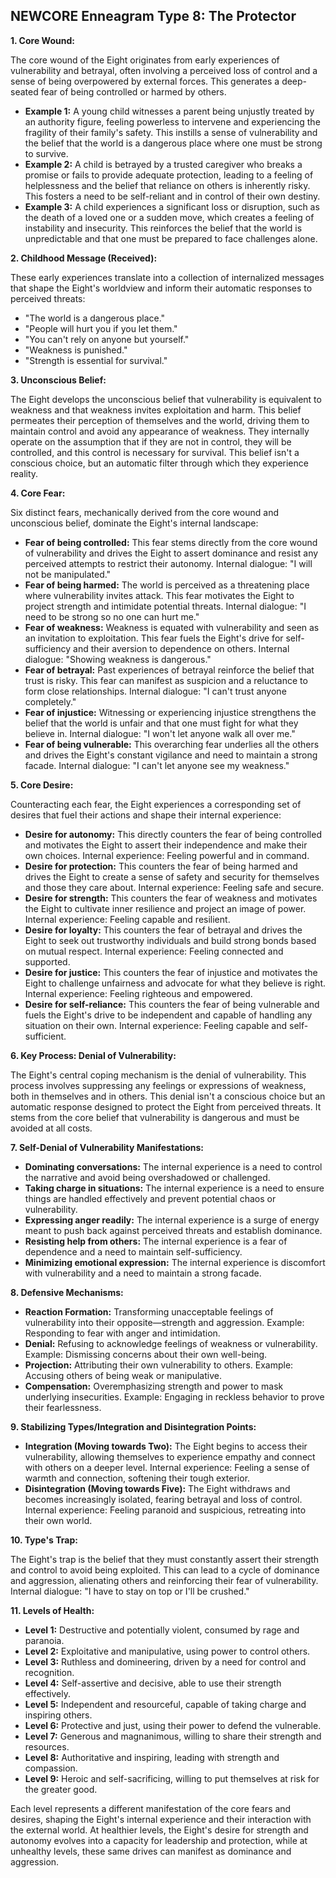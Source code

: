 ## NEWCORE Enneagram Type 8: The Protector

**1. Core Wound:**

The core wound of the Eight originates from early experiences of vulnerability and betrayal, often involving a perceived loss of control and a sense of being overpowered by external forces. This generates a deep-seated fear of being controlled or harmed by others.

* **Example 1:** A young child witnesses a parent being unjustly treated by an authority figure, feeling powerless to intervene and experiencing the fragility of their family's safety. This instills a sense of vulnerability and the belief that the world is a dangerous place where one must be strong to survive.
* **Example 2:** A child is betrayed by a trusted caregiver who breaks a promise or fails to provide adequate protection, leading to a feeling of helplessness and the belief that reliance on others is inherently risky.  This fosters a need to be self-reliant and in control of their own destiny.
* **Example 3:** A child experiences a significant loss or disruption, such as the death of a loved one or a sudden move, which creates a feeling of instability and insecurity. This reinforces the belief that the world is unpredictable and that one must be prepared to face challenges alone.

**2. Childhood Message (Received):**

These early experiences translate into a collection of internalized messages that shape the Eight's worldview and inform their automatic responses to perceived threats:

* "The world is a dangerous place."
* "People will hurt you if you let them."
* "You can't rely on anyone but yourself."
* "Weakness is punished."
* "Strength is essential for survival."

**3. Unconscious Belief:**

The Eight develops the unconscious belief that vulnerability is equivalent to weakness and that weakness invites exploitation and harm. This belief permeates their perception of themselves and the world, driving them to maintain control and avoid any appearance of weakness.  They internally operate on the assumption that if they are not in control, they will be controlled, and this control is necessary for survival. This belief isn't a conscious choice, but an automatic filter through which they experience reality.

**4. Core Fear:**

Six distinct fears, mechanically derived from the core wound and unconscious belief, dominate the Eight's internal landscape:

* **Fear of being controlled:** This fear stems directly from the core wound of vulnerability and drives the Eight to assert dominance and resist any perceived attempts to restrict their autonomy.  Internal dialogue: "I will not be manipulated."
* **Fear of being harmed:** The world is perceived as a threatening place where vulnerability invites attack. This fear motivates the Eight to project strength and intimidate potential threats. Internal dialogue: "I need to be strong so no one can hurt me."
* **Fear of weakness:** Weakness is equated with vulnerability and seen as an invitation to exploitation.  This fear fuels the Eight's drive for self-sufficiency and their aversion to dependence on others. Internal dialogue: "Showing weakness is dangerous."
* **Fear of betrayal:**  Past experiences of betrayal reinforce the belief that trust is risky. This fear can manifest as suspicion and a reluctance to form close relationships.  Internal dialogue: "I can't trust anyone completely."
* **Fear of injustice:**  Witnessing or experiencing injustice strengthens the belief that the world is unfair and that one must fight for what they believe in.  Internal dialogue: "I won't let anyone walk all over me."
* **Fear of being vulnerable:** This overarching fear underlies all the others and drives the Eight's constant vigilance and need to maintain a strong facade.  Internal dialogue: "I can't let anyone see my weakness."


**5. Core Desire:**

Counteracting each fear, the Eight experiences a corresponding set of desires that fuel their actions and shape their internal experience:

* **Desire for autonomy:**  This directly counters the fear of being controlled and motivates the Eight to assert their independence and make their own choices. Internal experience: Feeling powerful and in command.
* **Desire for protection:**  This counters the fear of being harmed and drives the Eight to create a sense of safety and security for themselves and those they care about. Internal experience: Feeling safe and secure.
* **Desire for strength:**  This counters the fear of weakness and motivates the Eight to cultivate inner resilience and project an image of power.  Internal experience: Feeling capable and resilient.
* **Desire for loyalty:**  This counters the fear of betrayal and drives the Eight to seek out trustworthy individuals and build strong bonds based on mutual respect. Internal experience: Feeling connected and supported.
* **Desire for justice:**  This counters the fear of injustice and motivates the Eight to challenge unfairness and advocate for what they believe is right.  Internal experience: Feeling righteous and empowered.
* **Desire for self-reliance:** This counters the fear of being vulnerable and fuels the Eight's drive to be independent and capable of handling any situation on their own. Internal experience: Feeling capable and self-sufficient.

**6. Key Process: Denial of Vulnerability:**

The Eight's central coping mechanism is the denial of vulnerability. This process involves suppressing any feelings or expressions of weakness, both in themselves and in others.  This denial isn't a conscious choice but an automatic response designed to protect the Eight from perceived threats. It stems from the core belief that vulnerability is dangerous and must be avoided at all costs.

**7. Self-Denial of Vulnerability Manifestations:**

* **Dominating conversations:**  The internal experience is a need to control the narrative and avoid being overshadowed or challenged.
* **Taking charge in situations:**  The internal experience is a need to ensure things are handled effectively and prevent potential chaos or vulnerability.
* **Expressing anger readily:** The internal experience is a surge of energy meant to push back against perceived threats and establish dominance.
* **Resisting help from others:** The internal experience is a fear of dependence and a need to maintain self-sufficiency.
* **Minimizing emotional expression:**  The internal experience is discomfort with vulnerability and a need to maintain a strong facade.


**8. Defensive Mechanisms:**

* **Reaction Formation:** Transforming unacceptable feelings of vulnerability into their opposite—strength and aggression. Example: Responding to fear with anger and intimidation.
* **Denial:** Refusing to acknowledge feelings of weakness or vulnerability. Example: Dismissing concerns about their own well-being.
* **Projection:** Attributing their own  vulnerability to others.  Example: Accusing others of being weak or manipulative.
* **Compensation:**  Overemphasizing strength and power to mask underlying insecurities. Example:  Engaging in reckless behavior to prove their fearlessness.

**9. Stabilizing Types/Integration and Disintegration Points:**

* **Integration (Moving towards Two):**  The Eight begins to access their vulnerability, allowing themselves to experience empathy and connect with others on a deeper level.  Internal experience:  Feeling a sense of warmth and connection, softening their tough exterior.
* **Disintegration (Moving towards Five):**  The Eight withdraws and becomes increasingly isolated, fearing betrayal and loss of control. Internal experience: Feeling paranoid and suspicious, retreating into their own world.


**10. Type's Trap:**

The Eight's trap is the belief that they must constantly assert their strength and control to avoid being exploited. This can lead to a cycle of dominance and aggression, alienating others and reinforcing their fear of vulnerability. Internal dialogue:  "I have to stay on top or I'll be crushed."


**11. Levels of Health:**

* **Level 1:**  Destructive and potentially violent, consumed by rage and paranoia.
* **Level 2:**  Exploitative and manipulative, using power to control others.
* **Level 3:**  Ruthless and domineering, driven by a need for control and recognition.
* **Level 4:**  Self-assertive and decisive,  able to use their strength effectively.
* **Level 5:**  Independent and resourceful, capable of taking charge and inspiring others.
* **Level 6:**  Protective and just, using their power to defend the vulnerable.
* **Level 7:**  Generous and magnanimous, willing to share their strength and resources.
* **Level 8:**  Authoritative and inspiring, leading with strength and compassion.
* **Level 9:**  Heroic and self-sacrificing, willing to put themselves at risk for the greater good.

Each level represents a different manifestation of the core fears and desires, shaping the Eight's internal experience and their interaction with the external world.  At healthier levels, the Eight's desire for strength and autonomy evolves into a capacity for leadership and protection, while at unhealthy levels, these same drives can manifest as dominance and aggression.
